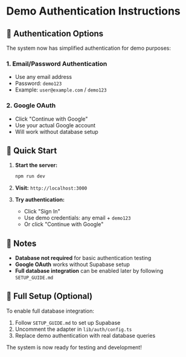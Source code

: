 # Demo Authentication Instructions

## 🔐 Authentication Options

The system now has simplified authentication for demo purposes:

### 1. **Email/Password Authentication**
- Use any email address
- Password: `demo123`
- Example: `user@example.com` / `demo123`

### 2. **Google OAuth**
- Click "Continue with Google"
- Use your actual Google account
- Will work without database setup

## 🚀 Quick Start

1. **Start the server:**
   ```bash
   npm run dev
   ```

2. **Visit:** `http://localhost:3000`

3. **Try authentication:**
   - Click "Sign In"
   - Use demo credentials: any email + `demo123`
   - Or click "Continue with Google"

## 📝 Notes

- **Database not required** for basic authentication testing
- **Google OAuth** works without Supabase setup
- **Full database integration** can be enabled later by following `SETUP_GUIDE.md`

## 🔧 Full Setup (Optional)

To enable full database integration:
1. Follow `SETUP_GUIDE.md` to set up Supabase
2. Uncomment the adapter in `lib/auth/config.ts`
3. Replace demo authentication with real database queries

The system is now ready for testing and development!

